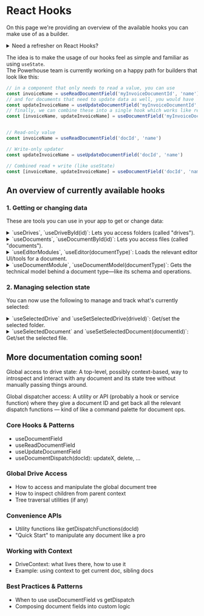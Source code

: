 # React Hooks

On this page we're providing an overview of the available hooks you can make use of as a builder. 

<details>
<summary>Need a refresher on React Hooks?</summary>

React Hooks allow you to use various React features directly within your functional components. You can use built-in Hooks or combine them to create your own custom Hooks.

**What are Custom Hooks?**
A custom hook is a JavaScript function whose name starts with "use" and that calls other Hooks. They are used to:
- Reuse stateful logic between components.
- Abstract complex logic into a simpler interface.
- Isolate side effects, particularly those managed by `useEffect`.

**Key Built-in Hooks Examples:**
- `useState`: Lets a component "remember" information (state).
- `useEffect`: Lets a component perform side effects (e.g., data fetching, subscriptions, manually changing the DOM).
- `useContext`: Lets a component receive information from distant parent components without explicitly passing props through every level of the component tree.

**Naming Convention:**
Hook names must always start with `use` followed by a capital letter (e.g., `useState`, `useOnlineStatus`).

**Rules of Hooks:**
1.  **Only Call Hooks at the Top Level**: Don't call Hooks inside loops, conditions, or nested functions.
2.  **Only Call Hooks from React Functions**: Call Hooks from React functional components or from custom Hooks.

It's important to note that a function should only be named and treated as a hook if it actually utilizes one or more built-in React hooks. If a function (even if named `useSomething`) doesn't call any built-in hooks, it behaves like a regular JavaScript function, and making it a "hook" offers no specific React advantages.

For more details, see the official documentation and API references of React:
- [Reusing Logic with Custom Hooks (react.dev)](https://react.dev/learn/reusing-logic-with-custom-hooks)
- [Rules of Hooks (react.dev)](https://react.dev/reference/rules/rules-of-hooks)
- [Powerhouse React Hooks API Reference](docs/academy/APIReferences/ReactHooks)

</details>

The idea is to make the usage of our hooks feel as simple and familiar as using `useState`.   
The Powerhouse team is currently working on a happy path for builders that look like this: 

```js
// in a component that only needs to read a value, you can use
const invoiceName = useReadDocumentField('myInvoiceDocumentId', 'name') // returns a string which is the `name`
// and for documents that need to update data as well, you would have
const updateInvoiceName = useUpdateDocumentField('myInvoiceDocumentId', 'name') // returns a function that takes a new string for the new name and dispatches the update
// finally, we can combine these into a single hook which works like react's useState hook returning both the value and updater function
const [invoiceName, updateInvoiceName] = useDocumentField('myInvoiceDocumentId', 'name')


// Read-only value
const invoiceName = useReadDocumentField('docId', 'name')

// Write-only updater
const updateInvoiceName = useUpdateDocumentField('docId', 'name')

// Combined read + write (like useState)
const [invoiceName, updateInvoiceName] = useDocumentField('docId', 'name')
```


## An overview of currently available hooks

### 1. Getting or changing data 
These are tools you can use in your app to get or change data:

<details>
<summary>`useDrives`, `useDriveById(id)`: Lets you access folders (called "drives").</summary>

### Hook Name and Signature   
The name of the hook and its TypeScript (or JavaScript) signature.
### Description
A brief explanation of what the hook does and when to use it.
### Usage Example   
A code snippet showing how to use the hook in a real-world scenario.
### Parameters
A table or list describing each parameter, its type, and its purpose.
### Return Value   
A description (and sometimes a table) of what the hook returns.
### Notes / Caveats   
Any important details, gotchas, or best practices.
### Related Hooks
Links to other relevant hooks or documentation.
</details>

<details>
<summary>`useDocuments`, `useDocumentById(id)`: Lets you access files (called "documents").</summary>

### Hook Name and Signature   
The name of the hook and its TypeScript (or JavaScript) signature.
### Description
A brief explanation of what the hook does and when to use it.
### Usage Example   
A code snippet showing how to use the hook in a real-world scenario.
### Parameters
A table or list describing each parameter, its type, and its purpose.
### Return Value   
A description (and sometimes a table) of what the hook returns.
### Notes / Caveats   
Any important details, gotchas, or best practices.
### Related Hooks
Links to other relevant hooks or documentation.
</details>

<details>
<summary>`useEditorModules`, `useEditor(documentType)`: Loads the relevant editor UI/tools for a document.</summary>

### Hook Name and Signature   
The name of the hook and its TypeScript (or JavaScript) signature.
### Description
A brief explanation of what the hook does and when to use it.
### Usage Example   
A code snippet showing how to use the hook in a real-world scenario.
### Parameters
A table or list describing each parameter, its type, and its purpose.
### Return Value   
A description (and sometimes a table) of what the hook returns.
### Notes / Caveats   
Any important details, gotchas, or best practices.
### Related Hooks
Links to other relevant hooks or documentation.
</details>

<details>
<summary>`useDocumentModule`, `useDocumentModel(documentType)`: Gets the technical model behind a document type—like its schema and operations.</summary>

### Hook Name and Signature   
The name of the hook and its TypeScript (or JavaScript) signature.
### Description
A brief explanation of what the hook does and when to use it.
### Usage Example   
A code snippet showing how to use the hook in a real-world scenario.
### Parameters
A table or list describing each parameter, its type, and its purpose.
### Return Value   
A description (and sometimes a table) of what the hook returns.
### Notes / Caveats   
Any important details, gotchas, or best practices.
### Related Hooks
Links to other relevant hooks or documentation.
</details>

### 2. Managing selection state
You can now use the following to manage and track what's currently selected:

<details>
<summary>`useSelectedDrive` and `useSetSelectedDrive(driveId)`: Get/set the selected folder.</summary>

### Hook Name and Signature   
The name of the hook and its TypeScript (or JavaScript) signature.
### Description
A brief explanation of what the hook does and when to use it.
### Usage Example   
A code snippet showing how to use the hook in a real-world scenario.
### Parameters
A table or list describing each parameter, its type, and its purpose.
### Return Value   
A description (and sometimes a table) of what the hook returns.
### Notes / Caveats   
Any important details, gotchas, or best practices.
### Related Hooks
Links to other relevant hooks or documentation.
</details>

<details>
<summary>`useSelectedDocument` and `useSetSelectedDocument(documentId)`: Get/set the selected file.</summary>

### Hook Name and Signature   
The name of the hook and its TypeScript (or JavaScript) signature.
### Description
A brief explanation of what the hook does and when to use it.
### Usage Example   
A code snippet showing how to use the hook in a real-world scenario.
### Parameters
A table or list describing each parameter, its type, and its purpose.
### Return Value   
A description (and sometimes a table) of what the hook returns.
### Notes / Caveats   
Any important details, gotchas, or best practices.
### Related Hooks
Links to other relevant hooks or documentation.
</details>

## More documentation coming soon!

Global access to drive state: A top-level, possibly context-based, way to introspect and interact with any document and its state tree without manually passing things around.

Global dispatcher access: A utility or API (probably a hook or service function) where they give a document ID and get back all the relevant dispatch functions — kind of like a command palette for document ops.

### Core Hooks & Patterns	
- useDocumentField
- useReadDocumentField
- useUpdateDocumentField
- useDocumentDispatch(docId):  updateX, delete, ... 

### Global Drive Access	
- How to access and manipulate the global document tree
- How to inspect children from parent context
- Tree traversal utilities (if any)

### Convenience APIs	
- Utility functions like getDispatchFunctions(docId)
- "Quick Start" to manipulate any document like a pro

### Working with Context	
- DriveContext: what lives there, how to use it
- Example: using context to get current doc, sibling docs

### Best Practices & Patterns	
- When to use useDocumentField vs getDispatch
- Composing document fields into custom logic